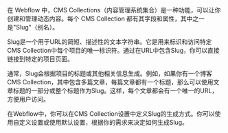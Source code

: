 在 Webflow 中，CMS Collections（内容管理系统集合）是一种功能，可以让你创建和管理动态内容。每个 CMS Collection 都有其字段和属性，其中之一是"Slug"（别名）。

Slug是一个用于URL的简短、描述性的文本字符串。它是用来标识和访问特定CMS Collection中每个项目的唯一标识符。通过在URL中包含Slug，你可以直接链接到特定的项目页面。

通常，Slug会根据项目的标题或其他相关信息生成。例如，如果你有一个博客CMS Collection，其中包含多篇文章，每篇文章都有一个标题，那么可以使用文章标题的一部分或整个标题作为Slug。这样，每个文章都会有一个唯一的URL，方便用户访问。

在Webflow中，你可以在CMS Collection设置中定义Slug的生成方式。你可以使用自定义设置或使用默认设置，根据你的需求来决定如何生成Slug。